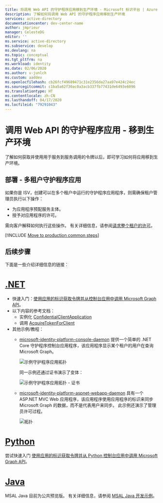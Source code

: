 ```yaml
---
title: 将调用 Web API 的守护程序应用移到生产环境 - Microsoft 标识平台 | Azure
description: 了解如何将调用 Web API 的守护程序应用移到生产环境
services: active-directory
documentationcenter: dev-center-name
author: jmprieur
manager: CelesteDG
editor: ''
ms.service: active-directory
ms.subservice: develop
ms.devlang: na
ms.topic: conceptual
ms.tgt_pltfrm: na
ms.workload: identity
ms.date: 02/06/2020
ms.author: v-junlch
ms.custom: aaddev
ms.openlocfilehash: cb26fcf49689471c31e2356da27aa97e424c24ec
ms.sourcegitcommit: c1ba5a62f30ac0a3acb337fb77431de6493e6096
ms.translationtype: HT
ms.contentlocale: zh-CN
ms.lasthandoff: 04/17/2020
ms.locfileid: "79291043"
---
```

# <a name="daemon-app-that-calls-web-apis---move-to-production"></a>调用 Web API 的守护程序应用 - 移到生产环境

了解如何获取并使用用于服务到服务调用的令牌以后，即可学习如何将应用移到生产环境。

## <a name="deployment---multitenant-daemon-apps"></a>部署 - 多租户守护程序应用

如果你是 ISV，创建可以在多个租户中运行的守护程序应用程序，则需确保租户管理员执行以下操作：

- 为应用程序预配服务主体。
- 授予对应用程序的许可。

需向客户解释如何执行这些操作。 有关详细信息，请参阅[请求整个租户的许可](v2-permissions-and-consent.md#requesting-consent-for-an-entire-tenant)。

[!INCLUDE [Move to production common steps](../../../includes/active-directory-develop-scenarios-production.md)]

## <a name="next-steps"></a>后续步骤

下面是一些介绍详细信息的链接：

# <a name="net"></a>[.NET](#tab/dotnet)

- 快速入门：[使用应用的标识获取令牌并从控制台应用中调用 Microsoft Graph API](./quickstart-v2-netcore-daemon.md)。
- 以下内容的参考文档：
  - 实例化 [ConfidentialClientApplication](https://docs.microsoft.com/dotnet/api/microsoft.identity.client.confidentialclientapplicationbuilder)
  - 调用 [AcquireTokenForClient](https://docs.microsoft.com/dotnet/api/microsoft.identity.client.acquiretokenforclientparameterbuilder)
- 其他示例/教程：
  - [microsoft-identity-platform-console-daemon](https://github.com/Azure-Samples/microsoft-identity-platform-console-daemon) 提供一个简单的 .NET Core 守护程序控制台应用程序，该应用程序显示某个租户的用户在查询 Microsoft Graph。

    ![示例守护程序应用拓扑](./media/scenario-daemon-app/daemon-app-sample.svg)

    同一示例还通过证书演示了变体：

    ![示例守护程序应用拓扑 - 证书](./media/scenario-daemon-app/daemon-app-sample-with-certificate.svg)

  - [microsoft-identity-platform-aspnet-webapp-daemon](https://github.com/Azure-Samples/microsoft-identity-platform-aspnet-webapp-daemon) 具有一个 ASP.NET MVC Web 应用程序，该应用程序使用应用程序的标识来同步 Microsoft Graph 的数据，而不是代表用户来同步。 此示例还演示了管理员许可过程。

    ![拓扑](./media/scenario-daemon-app/damon-app-sample-web.svg)

# <a name="python"></a>[Python](#tab/python)

尝试快速入门 [使用应用的标识获取令牌并从 Python 控制台应用中调用 Microsoft Graph API](./quickstart-v2-python-daemon.md)。

# <a name="java"></a>[Java](#tab/java)

MSAL Java 目前为公共预览版。 有关详细信息，请参阅 [MSAL Java 开发示例](https://github.com/AzureAD/microsoft-authentication-library-for-java/tree/dev/src/samples)。

<!-- Update_Description: wording update -->

